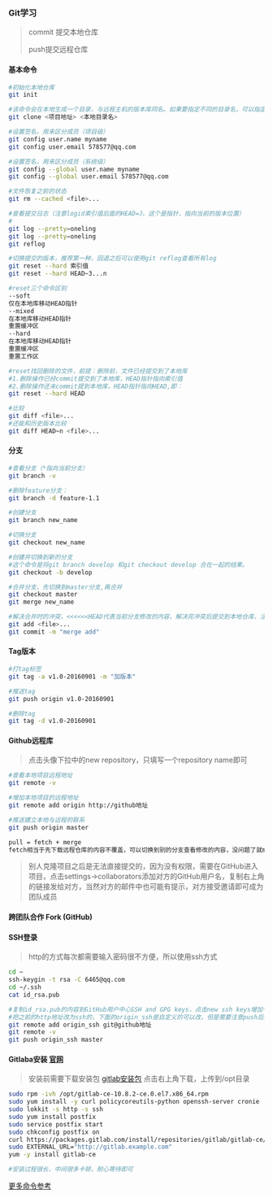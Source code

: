 ### Git学习

> commit 提交本地仓库  
>
> push提交远程仓库 

#### 基本命令

```bash
#初始化本地仓库
git init

#该命令会在本地生成一个目录，与远程主机的版本库同名。如果要指定不同的目录名，可以指定第二个参数。
git clone <项目地址> <本地目录名>

#设置签名，用来区分成员（项目级）
git config user.name myname
git config user.email 578577@qq.com

#设置签名，用来区分成员（系统级）
git config --global user.name myname
git config --global user.email 578577@qq.com

#文件恢复之前的状态
git rm --cached <file>...

#查看提交日志（注意logid索引值后面的HEAD=》，这个是指针，指向当前的版本位置）
#
git log --pretty=oneling
git log --pretty=oneling
git reflog

#切换提交的版本，推荐第一种，回退之后可以使用git reflog查看所有log
git reset --hard 索引值
git reset --hard HEAD~3...n

#reset三个命令区别
--soft
仅在本地库移动HEAD指针
--mixed
在本地库移动HEAD指针
重置缓冲区
--hard
在本地库移动HEAD指针
重置缓冲区
重置工作区

#reset找回删除的文件，前提：删除前，文件已经提交到了本地库
#1.删除操作已经commit提交到了本地库，HEAD指针指向索引值
#2.删除操作还未commit提到本地库，HEAD指针指向HEAD,即：
git reset --hard HEAD

#比较
git diff <file>...
#还能和历史版本比较
git diff HEAD~n <file>...
```

#### 分支

```bash
#查看分支（*指向当前分支）
git branch -v

#删除feature分支：
git branch -d feature-1.1

#创建分支
git branch new_name

#切换分支
git checkout new_name

#创建并切换到新的分支
#这个命令是将git branch develop 和git checkout develop 合在一起的结果。
git checkout -b develop

#合并分支，先切换到master分支,再合并
git checkout master
git merge new_name

#解决合并时的冲突，<<<<<<HEAD代表当前分支修改的内容，解决完冲突后提交到本地仓库，注意此时commit别带文件名，不然会报错
git add <file>...
git commit -m "merge add"
```

#### Tag版本

```bash
#打tag标签
git tag -a v1.0-20160901 -m "加版本"

#推送tag
git push origin v1.0-20160901

#删除tag
git tag -d v1.0-20160901
```

#### Github远程库

> 点击头像下拉中的new repository，只填写一个repository name即可

```bash
#查看本地项目远程地址
git remote -v

#增加本地项目的远程地址
git remote add origin http://github地址

#推送建立本地与远程的联系
git push origin master

pull = fetch + merge
fetch相当于先下载远程仓库的内容不覆盖，可以切换到别的分支查看修改的内容，没问题了就merge，如果不需要看则直接pull
```

> 别人克隆项目之后是无法直接提交的，因为没有权限，需要在GitHub进入项目，点击settings->collaborators添加对方的GitHub用户名，复制右上角的链接发给对方，当然对方的邮件中也可能有提示，对方接受邀请即可成为团队成员

#### 跨团队合作 Fork (GitHub)

#### SSH登录

> http的方式每次都需要输入密码很不方便，所以使用ssh方式

```bash
cd ~
ssh-keygin -t rsa -C 6465@qq.com
cd ~/.ssh
cat id_rsa.pub

#复制id_rsa.pub的内容到GitHub用户中心SSH and GPG keys，点击new ssh keys增加一个
#把之前的http地址改为ssh的，下面的origin_ssh是自定义的可以改，但是需要注意push后面也要一致
git remote add origin_ssh git@github地址
git remote -v
git push origin_ssh master

```

#### Gitlaba安装 [官网](https://about.gitlab.com/)

> 安装前需要下载安装包 [gitlab安装包](https://packages.gitlab.com/gitlab/gitlab-ce/packages/el/7/gitlab-ce-10.8.2-ce.0.el7.x86_64.rpm) 点击右上角下载，上传到/opt目录

```bash
sudo rpm -ivh /opt/gitlab-ce-10.8.2-ce.0.el7.x86_64.rpm
sudo yum install -y curl policycoreutils-python openssh-server cronie
sudo lokkit -s http -s ssh
sudo yum install postfix
sudo service postfix start
sudo chkconfig postfix on
curl https://packages.gitlab.com/install/repositories/gitlab/gitlab-ce/script.rpm.sh | sudo bash
sudo EXTERNAL_URL="http://gitlab.example.com" 
yum -y install gitlab-ce

#安装过程很长，中间很多卡顿，耐心等待即可
```

[更多命令参考](https://www.ruanyifeng.com/blog/2015/12/git-cheat-sheet.html)
